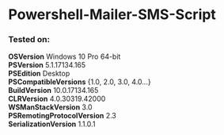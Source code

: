 # Powershell-Mailer-SMS-Script
### Tested on:

**OSVersion**                      Windows 10 Pro 64-bit</br>
**PSVersion**                      5.1.17134.165</br>
**PSEdition**                      Desktop</br>
**PSCompatibleVersions**           {1.0, 2.0, 3.0, 4.0...}</br>
**BuildVersion**                   10.0.17134.165</br>
**CLRVersion**                     4.0.30319.42000</br>
**WSManStackVersion**              3.0</br>
**PSRemotingProtocolVersion**      2.3</br>
**SerializationVersion**           1.1.0.1</br>